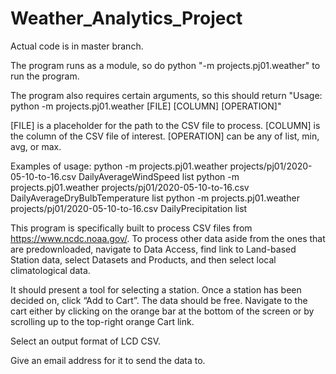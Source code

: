 # Weather_Analytics_Project

Actual code is in master branch.

The program runs as a module, so do python "-m projects.pj01.weather" to run the program.

The program also requires certain arguments, so this should return "Usage: python -m projects.pj01.weather [FILE] [COLUMN] [OPERATION]"

[FILE] is a placeholder for the path to the CSV file to process. [COLUMN] is the column of the CSV file of interest. [OPERATION] can be any of list, min, avg, or max.

Examples of usage:
python -m projects.pj01.weather projects/pj01/2020-05-10-to-16.csv DailyAverageWindSpeed list
python -m projects.pj01.weather projects/pj01/2020-05-10-to-16.csv DailyAverageDryBulbTemperature list
python -m projects.pj01.weather projects/pj01/2020-05-10-to-16.csv DailyPrecipitation list 

This program is specifically built to process CSV files from https://www.ncdc.noaa.gov/. To process other data aside from the ones that are predownloaded, navigate to Data Access, find link to Land-based Station data, select Datasets and Products, and then select local climatological data.

It should present a tool for selecting a station. Once a station has been decided on, click “Add to Cart”. The data should be free. Navigate to the cart either by clicking on the orange bar at the bottom of the screen or by scrolling up to the top-right orange Cart link.

Select an output format of LCD CSV.

Give an email address for it to send the data to.
